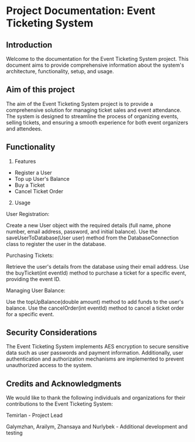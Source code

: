 # Project Documentation: Event Ticketing System
## Introduction
Welcome to the documentation for the Event Ticketing System project. This document aims to provide comprehensive information about the system's architecture, functionality, setup, and usage.

## Aim of this project
The aim of the Event Ticketing System project is to provide a comprehensive solution for managing ticket sales and event attendance. The system is designed to streamline the process of organizing events, selling tickets, and ensuring a smooth experience for both event organizers and attendees.


## Functionality
1. Features
- Register a User
- Top up User's Balance
- Buy a Ticket
- Cancel Ticket Order


2. Usage

User Registration:

Create a new User object with the required details (full name, phone number, email address, password, and initial balance).
Use the saveUserToDatabase(User user) method from the DatabaseConnection class to register the user in the database.

Purchasing Tickets:

Retrieve the user's details from the database using their email address.
Use the buyTicket(int eventId) method to purchase a ticket for a specific event, providing the event ID.

Managing User Balance:

Use the topUpBalance(double amount) method to add funds to the user's balance.
Use the cancelOrder(int eventId) method to cancel a ticket order for a specific event.

## Security Considerations
The Event Ticketing System implements AES encryption to secure sensitive data such as user passwords and payment information. Additionally, user authentication and authorization mechanisms are implemented to prevent unauthorized access to the system.


## Credits and Acknowledgments
We would like to thank the following individuals and organizations for their contributions to the Event Ticketing System:

Temirlan - Project Lead

Galymzhan, Arailym, Zhansaya and Nurlybek - Additional development and testing
